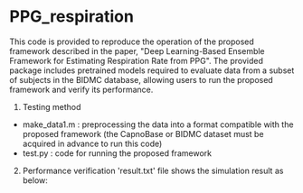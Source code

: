 # PPG_respiration
This code is provided to reproduce the operation of the proposed framework described in the paper, "Deep Learning-Based Ensemble Framework for Estimating Respiration Rate from PPG".
The provided package includes pretrained models required to evaluate data from a subset of subjects in the BIDMC database, allowing users to run the proposed framework and verify its performance.

1. Testing method
- make_data1.m : preprocessing the data into a format compatible with the proposed framework (the CapnoBase or BIDMC dataset must be acquired in advance to run this code)
- test.py : code for running the proposed framework

2. Performance verification
'result.txt' file shows the simulation result as below:

 

